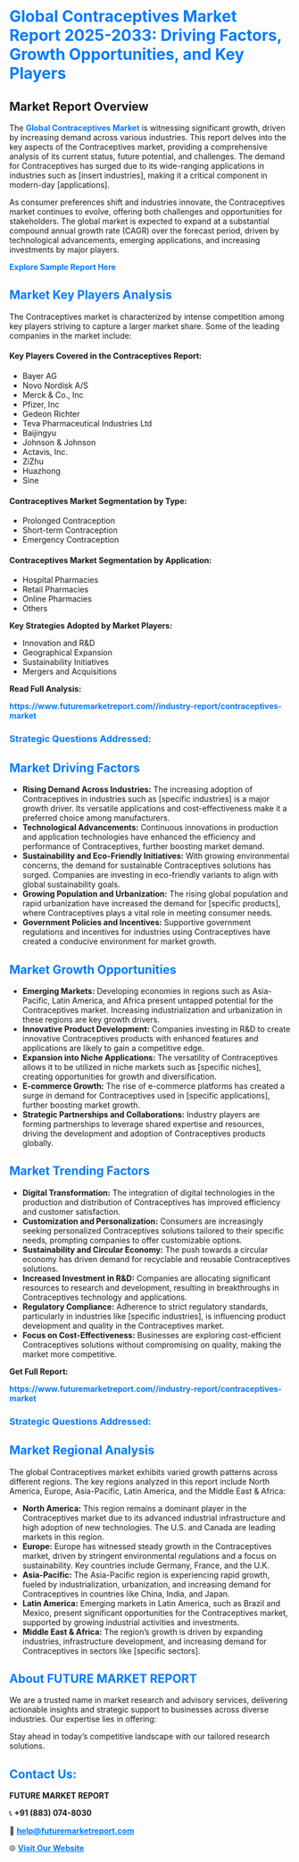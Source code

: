 <h1 style="color: #007BFF;">Global Contraceptives Market Report 2025-2033: Driving Factors, Growth Opportunities, and Key Players</h1>

<section id="overview">
<h2>Market Report Overview</h2>
<p>The <a href="https://www.futuremarketreport.com//industry-report/contraceptives-market" style="color: #007BFF; text-decoration: none;"><strong>Global Contraceptives Market</strong></a> is witnessing significant growth, driven by increasing demand across various industries. This report delves into the key aspects of the Contraceptives market, providing a comprehensive analysis of its current status, future potential, and challenges. The demand for Contraceptives has surged due to its wide-ranging applications in industries such as [insert industries], making it a critical component in modern-day [applications].</p>
<p>As consumer preferences shift and industries innovate, the Contraceptives market continues to evolve, offering both challenges and opportunities for stakeholders. The global market is expected to expand at a substantial compound annual growth rate (CAGR) over the forecast period, driven by technological advancements, emerging applications, and increasing investments by major players.</p>
</section>

<section id="overview">
<p><a href="https://www.futuremarketreport.com//request-sample/reportId=80233" style="color: #007BFF; text-decoration: none;"><strong>Explore Sample Report Here</strong></a></p>
</section>

<section id="key-players">
<h2 style="color: #007BFF;">Market Key Players Analysis</h2>
<p>The Contraceptives market is characterized by intense competition among key players striving to capture a larger market share. Some of the leading companies in the market include:</p>
<h4>Key Players Covered in the Contraceptives Report:</h4>
<ul><li>Bayer AG</li><li>Novo Nordisk A/S</li><li>Merck &amp; Co., Inc</li><li>Pfizer, Inc</li><li>Gedeon Richter</li><li>Teva Pharmaceutical Industries Ltd</li><li>Baijingyu</li><li>Johnson &amp; Johnson</li><li>Actavis, Inc.</li><li>ZiZhu</li><li>Huazhong</li><li>Sine</li></ul>
<h4>Contraceptives Market Segmentation by Type:</h4>
<ul><li>Prolonged Contraception</li><li>Short-term Contraception</li><li>Emergency Contraception</li></ul>

<h4>Contraceptives Market Segmentation by Application:</h4>
<ul><li>Hospital Pharmacies</li><li>Retail Pharmacies</li><li>Online Pharmacies</li><li>Others</li></ul>
<p><strong>Key Strategies Adopted by Market Players:</strong></p>
<ul>
<li>Innovation and R&D</li>
<li>Geographical Expansion</li>
<li>Sustainability Initiatives</li>
<li>Mergers and Acquisitions</li>
</ul>
</section>

<section>
<p><strong>Read Full Analysis: </strong></p><a href="https://www.futuremarketreport.com//industry-report/contraceptives-market" style="color: #007BFF; text-decoration: none;"><strong>https://www.futuremarketreport.com//industry-report/contraceptives-market</strong></a>
<h3 style="color: #007BFF;">Strategic Questions Addressed:</h3>
</section>

<section id="driving-factors">
<h2 style="color: #007BFF;">Market Driving Factors</h2>
<ul>
<li><strong>Rising Demand Across Industries:</strong> The increasing adoption of Contraceptives in industries such as [specific industries] is a major growth driver. Its versatile applications and cost-effectiveness make it a preferred choice among manufacturers.</li>
<li><strong>Technological Advancements:</strong> Continuous innovations in production and application technologies have enhanced the efficiency and performance of Contraceptives, further boosting market demand.</li>
<li><strong>Sustainability and Eco-Friendly Initiatives:</strong> With growing environmental concerns, the demand for sustainable Contraceptives solutions has surged. Companies are investing in eco-friendly variants to align with global sustainability goals.</li>
<li><strong>Growing Population and Urbanization:</strong> The rising global population and rapid urbanization have increased the demand for [specific products], where Contraceptives plays a vital role in meeting consumer needs.</li>
<li><strong>Government Policies and Incentives:</strong> Supportive government regulations and incentives for industries using Contraceptives have created a conducive environment for market growth.</li>
</ul>
</section>

<section id="growth-opportunities">
<h2 style="color: #007BFF;">Market Growth Opportunities</h2>
<ul>
<li><strong>Emerging Markets:</strong> Developing economies in regions such as Asia-Pacific, Latin America, and Africa present untapped potential for the Contraceptives market. Increasing industrialization and urbanization in these regions are key growth drivers.</li>
<li><strong>Innovative Product Development:</strong> Companies investing in R&D to create innovative Contraceptives products with enhanced features and applications are likely to gain a competitive edge.</li>
<li><strong>Expansion into Niche Applications:</strong> The versatility of Contraceptives allows it to be utilized in niche markets such as [specific niches], creating opportunities for growth and diversification.</li>
<li><strong>E-commerce Growth:</strong> The rise of e-commerce platforms has created a surge in demand for Contraceptives used in [specific applications], further boosting market growth.</li>
<li><strong>Strategic Partnerships and Collaborations:</strong> Industry players are forming partnerships to leverage shared expertise and resources, driving the development and adoption of Contraceptives products globally.</li>
</ul>
</section>

<section id="trending-factors">
<h2 style="color: #007BFF;">Market Trending Factors</h2>
<ul>
<li><strong>Digital Transformation:</strong> The integration of digital technologies in the production and distribution of Contraceptives has improved efficiency and customer satisfaction.</li>
<li><strong>Customization and Personalization:</strong> Consumers are increasingly seeking personalized Contraceptives solutions tailored to their specific needs, prompting companies to offer customizable options.</li>
<li><strong>Sustainability and Circular Economy:</strong> The push towards a circular economy has driven demand for recyclable and reusable Contraceptives solutions.</li>
<li><strong>Increased Investment in R&D:</strong> Companies are allocating significant resources to research and development, resulting in breakthroughs in Contraceptives technology and applications.</li>
<li><strong>Regulatory Compliance:</strong> Adherence to strict regulatory standards, particularly in industries like [specific industries], is influencing product development and quality in the Contraceptives market.</li>
<li><strong>Focus on Cost-Effectiveness:</strong> Businesses are exploring cost-efficient Contraceptives solutions without compromising on quality, making the market more competitive.</li>
</ul>
</section>

<section>
<p><strong>Get Full Report: </strong></p><a href="https://www.futuremarketreport.com//industry-report/contraceptives-market" style="color: #007BFF; text-decoration: none;"><strong>https://www.futuremarketreport.com//industry-report/contraceptives-market</strong></a>
<h3 style="color: #007BFF;">Strategic Questions Addressed:</h3>
</section>


<section id="regional-analysis">
<h2 style="color: #007BFF;">Market Regional Analysis</h2>
<p>The global Contraceptives market exhibits varied growth patterns across different regions. The key regions analyzed in this report include North America, Europe, Asia-Pacific, Latin America, and the Middle East & Africa:</p>
<ul>
<li><strong>North America:</strong> This region remains a dominant player in the Contraceptives market due to its advanced industrial infrastructure and high adoption of new technologies. The U.S. and Canada are leading markets in this region.</li>
<li><strong>Europe:</strong> Europe has witnessed steady growth in the Contraceptives market, driven by stringent environmental regulations and a focus on sustainability. Key countries include Germany, France, and the U.K.</li>
<li><strong>Asia-Pacific:</strong> The Asia-Pacific region is experiencing rapid growth, fueled by industrialization, urbanization, and increasing demand for Contraceptives in countries like China, India, and Japan.</li>
<li><strong>Latin America:</strong> Emerging markets in Latin America, such as Brazil and Mexico, present significant opportunities for the Contraceptives market, supported by growing industrial activities and investments.</li>
<li><strong>Middle East & Africa:</strong> The region’s growth is driven by expanding industries, infrastructure development, and increasing demand for Contraceptives in sectors like [specific sectors].</li>
</ul>
</section>

<footer>
<h2 style="color: #007BFF;">About FUTURE MARKET REPORT</h2>
<p>We are a trusted name in market research and advisory services, delivering actionable insights and strategic support to businesses across diverse industries. Our expertise lies in offering:</p>

<p>Stay ahead in today’s competitive landscape with our tailored research solutions.</p>

<h2 style="color: #007BFF;">Contact Us:</h2>
<p><strong>FUTURE MARKET REPORT</strong></p>
<p>📞 <strong>+91 (883) 074-8030</strong></p>
<p>📧 <strong><a href="mailto:help@futuremarketreport.com" style="color: #007BFF;">help@futuremarketreport.com</a></strong></p>
<p>🌐 <strong><a href="https://www.futuremarketreport.com/" style="color: #007BFF;">Visit Our Website</a></strong></p>
</footer>